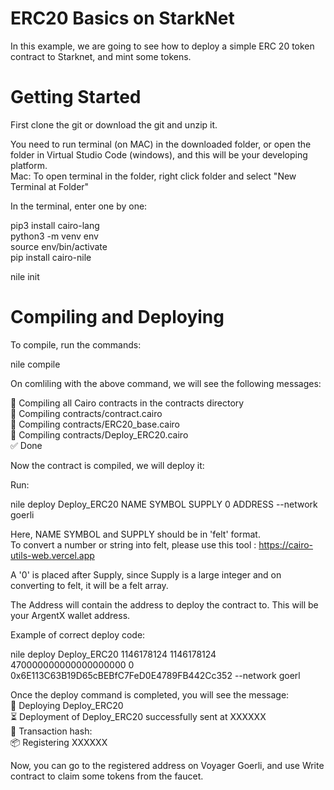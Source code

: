 # ERC20 Basics on StarkNet

In this example, we are going to see how to deploy a simple ERC 20 token contract to  Starknet, and mint some tokens. 

# Getting Started

First clone the git or download the git and unzip it.   

You need to run terminal (on MAC) in the downloaded folder, or open the folder in Virtual Studio Code (windows), and this will be your developing platform.  
Mac: To open terminal in the folder, right click folder and select  "New Terminal at Folder"  

In the terminal, enter one by one:    


pip3 install cairo-lang  
python3 -m venv env  
source env/bin/activate  
pip install cairo-nile  

nile init  

# Compiling and Deploying  

To compile, run the commands:  

nile compile  

On comliling with the above command, we will see the following messages:  

🤖 Compiling all Cairo contracts in the contracts directory  
🔨 Compiling contracts/contract.cairo  
🔨 Compiling contracts/ERC20_base.cairo  
🔨 Compiling contracts/Deploy_ERC20.cairo  
✅ Done  

Now the contract is compiled, we will deploy it:  


Run:  


nile deploy Deploy_ERC20 NAME SYMBOL SUPPLY 0 ADDRESS --network goerli    

Here, NAME SYMBOL and SUPPLY should be in 'felt' format.   
To convert a number or string into felt, please use this tool : https://cairo-utils-web.vercel.app

  
  A '0' is placed after Supply, since Supply is a large integer and on converting to felt, it will be a felt array. 

  The Address will contain the address to deploy the contract to. This will be your ArgentX wallet address.

Example of correct deploy code:
  
  
nile deploy Deploy_ERC20 1146178124 1146178124 470000000000000000000 0 0x6E113C63B19D65cBEBfC7FeD0E4789FB442Cc352 --network goerl  

Once the deploy command is completed, you will see the message:  
🚀 Deploying Deploy_ERC20    
⏳ ️Deployment of Deploy_ERC20 successfully sent at XXXXXX  
🧾 Transaction hash:  
📦 Registering XXXXXX  

Now, you can go to the registered address on Voyager Goerli, and use Write contract to claim some tokens from the faucet. 
